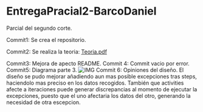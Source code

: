 
# EntregaPracial2-BarcoDaniel

Parcial del segundo corte.

Commit1: Se crea el repositorio.

Commit2: Se realiza la teoria:
[Teoria.pdf](https://github.com/Lamermelada42/EntregaPracial2-BarcoDaniel/files/6328021/Teoria.pdf)

Commit3: Mejora de apecto README.
Commit 4: Commit vacio por error.
Commit5: Diagrama parte 3.
![IMG](https://user-images.githubusercontent.com/78450705/115094900-e2383a80-9ee4-11eb-8cb2-fe4bf20a06f8.png)
Commit 6: Opiniones del diseño.
El diseño se pudo mejorar añadiendo aun mas posible excepciones tras steps, haciendolo mas preciso en los datos recogidos.
También que activities afecte a iteraciones puede generar discrepancias al momento de ejecutar la excepciones, puesto que el uno afectaria los datos del otro, generando la necesidad de otra escepcion.
